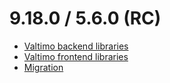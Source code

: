 # 9.18.0 / 5.6.0 (RC)

* [Valtimo backend libraries](valtimo-backend-libraries.md)
* [Valtimo frontend libraries](valtimo-frontend-libraries.md)
* [Migration](migration.md)
